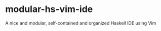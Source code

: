 modular-hs-vim-ide
==================

A nice and modular, self-contained and organized Haskell IDE using Vim